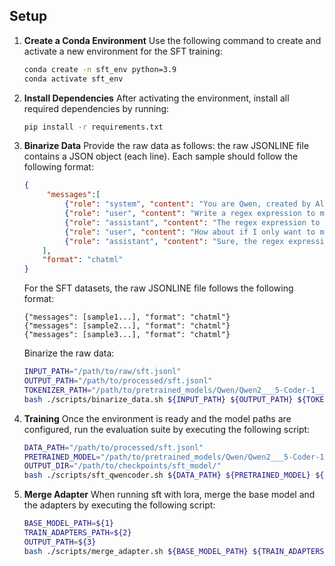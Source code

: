 ## Setup

1. **Create a Conda Environment**
   Use the following command to create and activate a new environment for the SFT training:
   
   ```bash
   conda create -n sft_env python=3.9
   conda activate sft_env
   ```
2. **Install Dependencies**
   After activating the environment, install all required dependencies by running:
   
   ```bash
   pip install -r requirements.txt
   ```
3. **Binarize Data**
   Provide the raw data as follows:
   the raw JSONLINE file contains a JSON object (each line). Each sample should follow the following format:
   ```json
   {
        "messages":[
            {"role": "system", "content": "You are Qwen, created by Alibaba Cloud. You are a helpful assistant."},
            {"role": "user", "content": "Write a regex expression to match any letter of the alphabet"},
            {"role": "assistant", "content": "The regex expression to match any letter of the alphabet (either in uppercase or lowercase) is: \n\n```regex\n[a-zA-Z]\n```"},
            {"role": "user", "content": "How about if I only want to match uppercase letters? Can you modify the regex expression for that?"},
            {"role": "assistant", "content": "Sure, the regex expression to match any uppercase letter of the alphabet is:\n\n```regex\n[A-Z]\n```"}
       ],
       "format": "chatml"
   }
   ```
   For the SFT datasets, the raw JSONLINE file follows the following format:
   ```
   {"messages": [sample1...], "format": "chatml"}
   {"messages": [sample2...], "format": "chatml"}
   {"messages": [sample3...], "format": "chatml"}
   ```
   Binarize the raw data:
   
   ```bash
   INPUT_PATH="/path/to/raw/sft.jsonl"
   OUTPUT_PATH="/path/to/processed/sft.jsonl"
   TOKENIZER_PATH="/path/to/pretrained_models/Qwen/Qwen2___5-Coder-1___5B/"
   bash ./scripts/binarize_data.sh ${INPUT_PATH} ${OUTPUT_PATH} ${TOKENIZER_PATH}
   ```
5. **Training**
   Once the environment is ready and the model paths are configured, run the evaluation suite by executing the following script:
   
   ```bash
   DATA_PATH="/path/to/processed/sft.jsonl"
   PRETRAINED_MODEL="/path/to/pretrained_models/Qwen/Qwen2___5-Coder-1___5B/"
   OUTPUT_DIR="/path/to/checkpoints/sft_model/"
   bash ./scripts/sft_qwencoder.sh ${DATA_PATH} ${PRETRAINED_MODEL} ${OUTPUT_DIR}
   ```

6. **Merge Adapter**
   When running sft with lora, merge the base model and the adapters by executing the following script:

   ```bash
   BASE_MODEL_PATH=${1}
   TRAIN_ADAPTERS_PATH=${2}
   OUTPUT_PATH=${3}
   bash ./scripts/merge_adapter.sh ${BASE_MODEL_PATH} ${TRAIN_ADAPTERS_PATH} ${OUTPUT_PATH}
   ```


